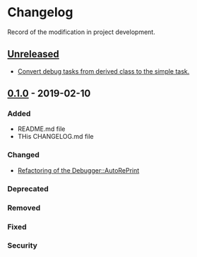 # Changelog
Record of the modification in project development.

## [Unreleased]
 - [Convert debug tasks from derived class to the simple task.](https://github.com/suikan4github/murasaki/issues/1)

## [0.1.0] - 2019-02-10

### Added
 - README.md file
 - THis CHANGELOG.md file

### Changed
- [Refactoring of the Debugger::AutoRePrint](https://github.com/suikan4github/murasaki/issues/2)


### Deprecated
### Removed
### Fixed
### Security

[Unreleased]: https://github.com/suikan4github/murasaki/compare/v0.1.0...develop
[0.1.0]: https://github.com/suikan4github/murasaki/compare/v0.0.0...v0.1.0
